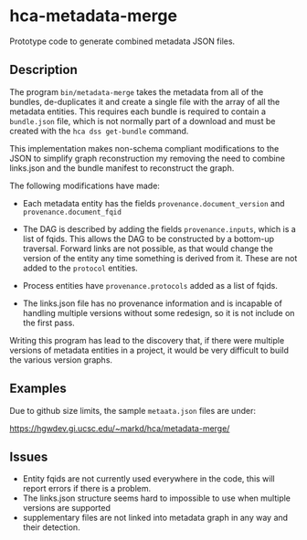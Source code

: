 # hca-metadata-merge
Prototype code to generate combined metadata JSON files.


## Description

The program ```bin/metadata-merge``` takes the metadata from all of the
bundles, de-duplicates it and create a single file with the array of all the
metadata entities.  This requires each bundle is required to contain a
```bundle.json``` file, which is not normally part of a download and must be
created with the ```hca dss get-bundle``` command.

This implementation makes non-schema compliant modifications to the JSON to
simplify graph reconstruction my removing the need to combine links.json and
the bundle manifest to reconstruct the graph.

The following modifications have made:

- Each metadata entity has the fields ```provenance.document_version``` and
  ```provenance.document_fqid```

- The DAG is described by adding the fields ```provenance.inputs```, which is a
  list of fqids. This allows the DAG to be constructed by a 
  bottom-up traversal.  Forward links are not possible, as that would change the
  version of the entity any time something is derived from it.  These are not added
  to the ```protocol``` entities.
  
- Process entities have ```provenance.protocols``` added as a list of fqids.

- The links.json file has no provenance information and is incapable of
  handling multiple versions without some redesign, so it is not include on
  the first pass.

Writing this program  has lead to the discovery that, if there were multiple versions of
metadata entities in a project, it would be very difficult to build the various
version graphs.

## Examples
Due to github size limits, the sample ```metaata.json``` files are under:

<https://hgwdev.gi.ucsc.edu/~markd/hca/metadata-merge/>

## Issues
- Entity fqids are not currently used everywhere in the code, this will report errors if there is a problem.
- The links.json structure seems hard to impossible to use when multiple versions are supported
- supplementary files are not linked into metadata graph in any way and their detection.
